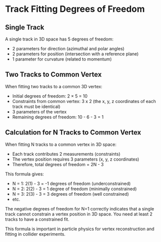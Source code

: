# Track Fitting Degrees of Freedom

## Single Track
A single track in 3D space has 5 degrees of freedom:
- 2 parameters for direction (azimuthal and polar angles)
- 2 parameters for position (intersection with a reference plane)
- 1 parameter for curvature (related to momentum)

## Two Tracks to Common Vertex
When fitting two tracks to a common 3D vertex:
- Initial degrees of freedom: 2 × 5 = 10
- Constraints from common vertex: 3 x 2  (the x, y, z coordinates of each track must be identical)
- 3 parameters of the vertex
- Remaining degrees of freedom: 10 - 6 - 3 = 1



## Calculation for N Tracks to Common Vertex
When fitting N tracks to a common vertex in 3D space:
- Each track contributes 2 measurements (constraints)
- The vertex position requires 3 parameters (x, y, z coordinates)
- Therefore, total degrees of freedom = 2N - 3

This formula gives:
- N = 1: 2(1) - 3 = -1 degrees of freedom (underconstrained)
- N = 2: 2(2) - 3 = 1 degree of freedom (minimally constrained)
- N = 3: 2(3) - 3 = 3 degrees of freedom (well constrained)
- etc.

The negative degrees of freedom for N=1 correctly indicates that a single track cannot constrain a vertex position in 3D space. You need at least 2 tracks to have a constrained fit.

This formula is important in particle physics for vertex reconstruction and fitting in collider experiments.
